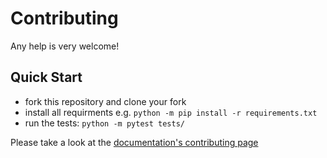 # Contributing

Any help is very welcome! 

## Quick Start

 - fork this repository and clone your fork
 - install all requirments e.g. `python -m pip install -r requirements.txt`
 - run the tests: `python -m pytest tests/`

Please take a look at the [documentation's contributing page](https://lasio.readthedocs.io/en/latest/contributing.html)